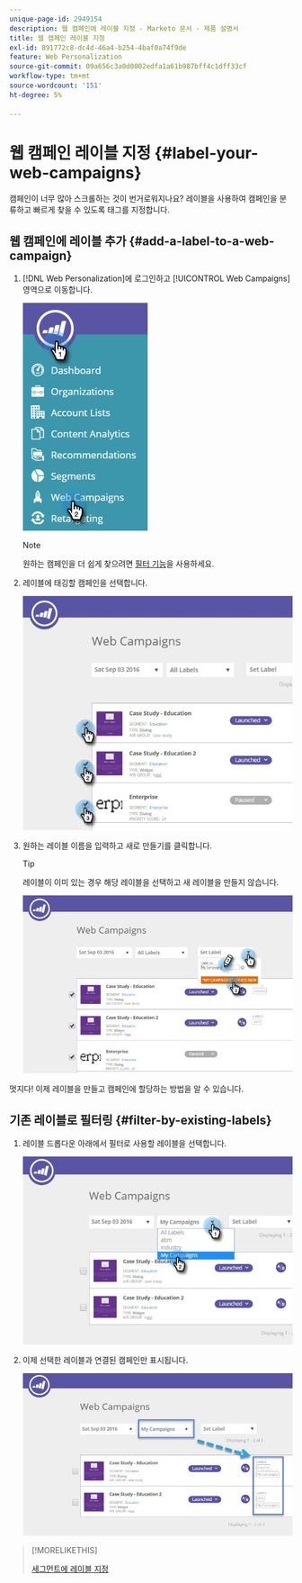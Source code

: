 ```yaml
---
unique-page-id: 2949154
description: 웹 캠페인에 레이블 지정 - Marketo 문서 - 제품 설명서
title: 웹 캠페인 레이블 지정
exl-id: 891772c8-dc4d-46a4-b254-4baf0a74f9de
feature: Web Personalization
source-git-commit: 09a656c3a0d0002edfa1a61b987bff4c1dff33cf
workflow-type: tm+mt
source-wordcount: '151'
ht-degree: 5%

---
```


# 웹 캠페인 레이블 지정 {#label-your-web-campaigns}

캠페인이 너무 많아 스크롤하는 것이 번거로워지나요? 레이블을 사용하여 캠페인을 분류하고 빠르게 찾을 수 있도록 태그를 지정합니다.

## 웹 캠페인에 레이블 추가 {#add-a-label-to-a-web-campaign}

1. [!DNL Web Personalization]에 로그인하고 [!UICONTROL Web Campaigns] 영역으로 이동합니다.

   ![](assets/web-campaigns-hand.jpg)

   >[!NOTE]
   >
   >원하는 캠페인을 더 쉽게 찾으려면 [필터 기능](/help/marketo/product-docs/web-personalization/working-with-web-campaigns/filter-web-campaigns.md)을 사용하세요.

1. 레이블에 태깅할 캠페인을 선택합니다.

   ![](assets/web-campaigns-label.jpg)

1. 원하는 레이블 이름을 입력하고 새로 만들기를 클릭합니다.

   >[!TIP]
   >
   >레이블이 이미 있는 경우 해당 레이블을 선택하고 새 레이블을 만들지 않습니다.

   ![](assets/web-campaigns-set-label.jpg)

멋지다! 이제 레이블을 만들고 캠페인에 할당하는 방법을 알 수 있습니다.

## 기존 레이블로 필터링 {#filter-by-existing-labels}

1. 레이블 드롭다운 아래에서 필터로 사용할 레이블을 선택합니다.

   ![](assets/web-campaigns-my-campaigns-dropdown.jpg)

1. 이제 선택한 레이블과 연결된 캠페인만 표시됩니다.

   ![](assets/web-campaigns-label-showing.jpg)

>[!MORELIKETHIS]
>
>[세그먼트에 레이블 지정](/help/marketo/product-docs/web-personalization/using-web-segments/label-your-segment.md)
